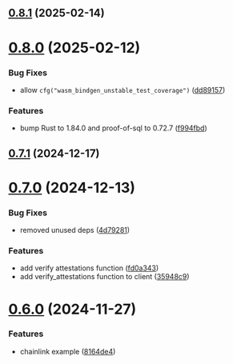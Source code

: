 ## [0.8.1](https://github.com/spaceandtimelabs/sxt-proof-of-sql-sdk/compare/v0.8.0...v0.8.1) (2025-02-14)



# [0.8.0](https://github.com/spaceandtimelabs/sxt-proof-of-sql-sdk/compare/v0.7.1...v0.8.0) (2025-02-12)


### Bug Fixes

* allow `cfg("wasm_bindgen_unstable_test_coverage")` ([dd89157](https://github.com/spaceandtimelabs/sxt-proof-of-sql-sdk/commit/dd89157681ec27233ddb577dfe810a66844299ab))


### Features

* bump Rust to 1.84.0 and proof-of-sql to 0.72.7 ([f994fbd](https://github.com/spaceandtimelabs/sxt-proof-of-sql-sdk/commit/f994fbd6347a43e9391eae6844152f108a585f6a))



## [0.7.1](https://github.com/spaceandtimelabs/sxt-proof-of-sql-sdk/compare/v0.7.0...v0.7.1) (2024-12-17)



# [0.7.0](https://github.com/spaceandtimelabs/sxt-proof-of-sql-sdk/compare/v0.6.0...v0.7.0) (2024-12-13)


### Bug Fixes

* removed unused deps ([4d79281](https://github.com/spaceandtimelabs/sxt-proof-of-sql-sdk/commit/4d7928186e52f753a718835c42ae3373ae5b34b0))


### Features

* add verify attestations function ([fd0a343](https://github.com/spaceandtimelabs/sxt-proof-of-sql-sdk/commit/fd0a343bcde0c0d1c71650827c3ef2265a7549e4))
* add verify_attestations function to client ([35948c9](https://github.com/spaceandtimelabs/sxt-proof-of-sql-sdk/commit/35948c98580a1d45fb4cede17999ab8f972e41d7))



# [0.6.0](https://github.com/spaceandtimelabs/sxt-proof-of-sql-sdk/compare/v0.5.0...v0.6.0) (2024-11-27)


### Features

* chainlink example ([8164de4](https://github.com/spaceandtimelabs/sxt-proof-of-sql-sdk/commit/8164de45ceeec0a1a603d1fdda32247c47a30865))



